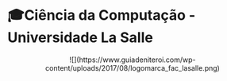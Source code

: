 # 🎓Ciência da Computação - Universidade La Salle

<div align="center">
  ![](https://www.guiadeniteroi.com/wp-content/uploads/2017/08/logomarca_fac_lasalle.png)
</div>
